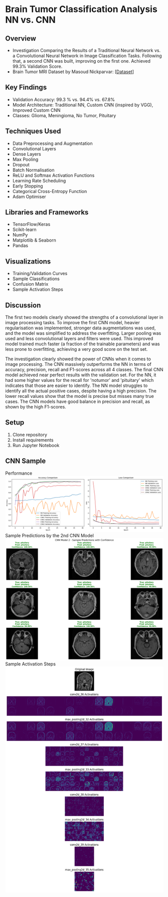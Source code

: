 # Brain Tumor Classification Analysis NN vs. CNN

## Overview
- Investigation Comparing the Results of a Traditional Neural Network vs. a Convolutional Neural Network in Image Classification Tasks. Following that, a second CNN was built, improving on the first one. Achieved 99.3% Validation Score.
- Brain Tumor MRI Dataset by Masoud Nickparvar: [[Dataset](https://www.kaggle.com/datasets/masoudnickparvar/brain-tumor-mri-dataset)]

## Key Findings
- Validation Accuracy: 99.3 % vs. 94.4% vs. 67.8%
- Model Architecture: Traditional NN, Custom CNN (inspired by VGG), Improved Custom CNN
- Classes: Glioma, Meningioma, No Tumor, Pituitary

## Techniques Used
- Data Preprocessing and Augmentation
- Convolutional Layers
- Dense Layers
- Max Pooling
- Dropout
- Batch Normalisation
- ReLU and Softmax Activation Functions
- Learning Rate Scheduling
- Early Stopping
- Categorical Cross-Entropy Function
- Adam Optimiser

## Libraries and Frameworks
- TensorFlow/Keras
- Scikit-learn
- NumPy
- Matplotlib & Seaborn
- Pandas

## Visualizations
- Training/Validation Curves
- Sample Classifications
- Confusion Matrix
- Sample Activation Steps

## Discussion
The first two models clearly showed the strengths of a convolutional layer in image processing tasks. To improve the first CNN model, heavier regularisation was implemented, stronger data augmentations was used, and the model was simplified to address the overfitting. Larger pooling was used and less convolutional layers and filters were used. This improved model trained much faster (a fraction of the trainable parameters) and was less prone to overfitting, achieving a very good score on the test set.

The investigation clearly showed the power of CNNs when it comes to image processing. The CNN massively outperforms the NN in terms of accuracy, precision, recall and F1-scores across all 4 classes. The final CNN model achieved near perfect results with the validation set. For the NN, it had some higher values for the recall for 'notumor' and 'pituitary' which indicates that those are easier to identify. The NN model struggles to identify all the actual positive cases, despite having a high precision. The lower recall values show that the model is precise but misses many true cases. The CNN models have good balance in precision and recall, as shown by the high F1-scores.

## Setup
1. Clone repository
2. Install requirements
3. Run Jupyter Notebook

## CNN Sample
Performance
![Accuracy and Loss per Epoch Graphs](performance.png)
Sample Predictions by the 2nd CNN Model
![Sample Predictions by the 2nd CNN Model](sample.png)
Sample Activation Steps
![Sample Activation Steps](activation.png)
